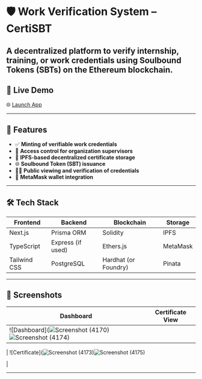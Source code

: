 # 🛡️ Work Verification System – CertiSBT

A decentralized platform to verify internship, training, or work credentials using **Soulbound Tokens (SBTs)** on the Ethereum blockchain.
---

## 🔗 Live Demo
🌐 [Launch App](https://certi-sbt.vercel.app)

---

## 🚀 Features

- ✅ **Minting of verifiable work credentials**
- 🔐 **Access control for organization supervisors**
- 🧾 **IPFS-based decentralized certificate storage**
- 🌐 **Soulbound Token (SBT) issuance**
- 👨‍🎓 **Public viewing and verification of credentials**
- 🔗 **MetaMask wallet integration**

---

## 🛠️ Tech Stack

| Frontend      | Backend       | Blockchain    | Storage     |
|---------------|---------------|---------------|-------------|
| Next.js       | Prisma ORM    | Solidity      | IPFS        |
| TypeScript    | Express (if used) | Ethers.js     | MetaMask    |
| Tailwind CSS  | PostgreSQL    | Hardhat (or Foundry) | Pinata      |

---

## 📸 Screenshots

| Dashboard                         | Certificate View                    |
|-----------------------------------|-------------------------------------|
| ![Dashboard](![Screenshot (4170)](https://github.com/user-attachments/assets/45712ba0-d35f-45e2-ab75-7d1de6ed4321)![Screenshot (4174)](https://github.com/user-attachments/assets/9f3199d0-3ecc-403c-b340-cab9fbc72cba)

 | ![Certificate](![Screenshot (4173)](https://github.com/user-attachments/assets/c3f7a4c0-8f65-46f9-9120-ddc7de27c8a5)![Screenshot (4175)](https://github.com/user-attachments/assets/15f537d2-0905-447f-9ab3-7641f7f836b0)

 |

---

